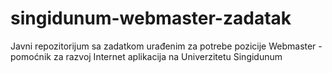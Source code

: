 # singidunum-webmaster-zadatak
Javni repozitorijum sa zadatkom urađenim za potrebe pozicije Webmaster - pomoćnik za razvoj Internet aplikacija na Univerzitetu Singidunum
